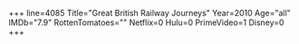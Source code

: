+++
line=4085
Title="Great British Railway Journeys"
Year=2010
Age="all"
IMDb="7.9"
RottenTomatoes=""
Netflix=0
Hulu=0
PrimeVideo=1
Disney=0
+++

